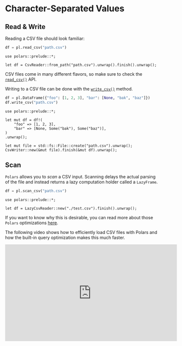 # Character-Separated Values

## Read & Write

Reading a CSV file should look familiar:

<div class="tabbed-blocks">

```python
df = pl.read_csv("path.csv")
```

```rust,noplayground
use polars::prelude::*;

let df = CsvReader::from_path("path.csv").unwrap().finish().unwrap();
```
</div>

CSV files come in many different flavors, so make sure to check the
[`read_csv()`](POLARS_PY_REF_GUIDE/api/polars.read_csv.html) API.

Writing to a CSV file can be done with the
[`write_csv()`](POLARS_PY_REF_GUIDE/api/polars.DataFrame.write_csv.html) method.

<div class="tabbed-blocks">

```python
df = pl.DataFrame({"foo": [1, 2, 3], "bar": [None, "bak", "baz"]})
df.write_csv("path.csv")
```

```rust,noplayground
use polars::prelude::*;

let mut df = df!(
    "foo" => [1, 2, 3],
    "bar" => [None, Some("bak"), Some("baz")],
)
.unwrap();

let mut file = std::fs::File::create("path.csv").unwrap();
CsvWriter::new(&mut file).finish(&mut df).unwrap();
```

</div>

## Scan

`Polars` allows you to *scan* a CSV input. Scanning delays the actual parsing of the
file and instead returns a lazy computation holder called a `LazyFrame`.

<div class="tabbed-blocks">


```python
df = pl.scan_csv("path.csv")
```

```rust,noplayground
use polars::prelude::*;

let df = LazyCsvReader::new("./test.csv").finish().unwrap();
```
</div>

If you want to know why this is desirable, you can read more about those `Polars`
optimizations [here](../../optimizations/intro.md).

The following video shows how to efficiently load CSV files with Polars and how the built-in query optimization makes this much faster.

<iframe width="560" height="315" src="https://www.youtube.com/embed/nGritAo-71o" title="YouTube video player" frameborder="0" allow="accelerometer; autoplay; clipboard-write; encrypted-media; gyroscope; picture-in-picture" allowfullscreen></iframe>
